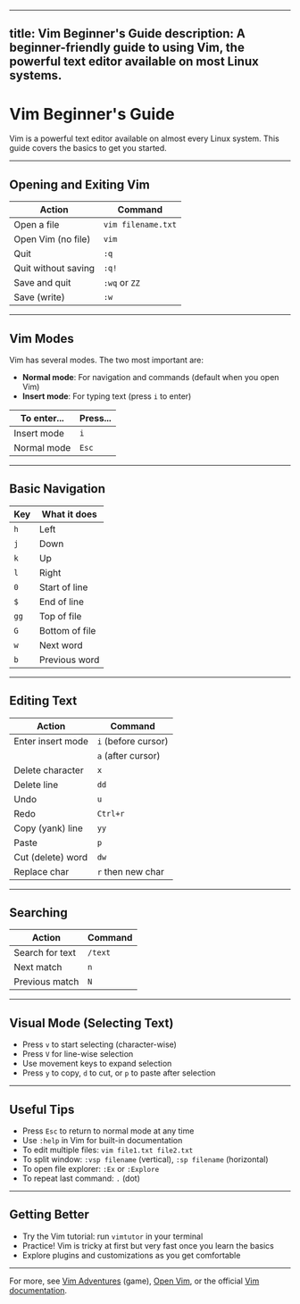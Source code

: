 
---
title: Vim Beginner's Guide
description: A beginner-friendly guide to using Vim, the powerful text editor available on most Linux systems.
---

# Vim Beginner's Guide

Vim is a powerful text editor available on almost every Linux system. This guide covers the basics to get you started.

---

## Opening and Exiting Vim

| Action                | Command                |
|-----------------------|------------------------|
| Open a file           | `vim filename.txt`     |
| Open Vim (no file)    | `vim`                  |
| Quit                  | `:q`                   |
| Quit without saving   | `:q!`                  |
| Save and quit         | `:wq` or `ZZ`          |
| Save (write)          | `:w`                   |

---

## Vim Modes

Vim has several modes. The two most important are:

- **Normal mode**: For navigation and commands (default when you open Vim)
- **Insert mode**: For typing text (press `i` to enter)

| To enter...   | Press... |
|---------------|----------|
| Insert mode   | `i`      |
| Normal mode   | `Esc`    |

---

## Basic Navigation

| Key      | What it does         |
|----------|---------------------|
| `h`      | Left                 |
| `j`      | Down                 |
| `k`      | Up                   |
| `l`      | Right                |
| `0`      | Start of line        |
| `$`      | End of line          |
| `gg`     | Top of file          |
| `G`      | Bottom of file       |
| `w`      | Next word            |
| `b`      | Previous word        |

---

## Editing Text

| Action                | Command                |
|-----------------------|------------------------|
| Enter insert mode     | `i` (before cursor)    |
|                       | `a` (after cursor)     |
| Delete character      | `x`                    |
| Delete line           | `dd`                   |
| Undo                  | `u`                    |
| Redo                  | `Ctrl+r`               |
| Copy (yank) line      | `yy`                   |
| Paste                 | `p`                    |
| Cut (delete) word     | `dw`                   |
| Replace char          | `r` then new char      |

---

## Searching

| Action                | Command                |
|-----------------------|------------------------|
| Search for text       | `/text`                |
| Next match            | `n`                    |
| Previous match        | `N`                    |

---

## Visual Mode (Selecting Text)

- Press `v` to start selecting (character-wise)
- Press `V` for line-wise selection
- Use movement keys to expand selection
- Press `y` to copy, `d` to cut, or `p` to paste after selection

---

## Useful Tips

- Press `Esc` to return to normal mode at any time
- Use `:help` in Vim for built-in documentation
- To edit multiple files: `vim file1.txt file2.txt`
- To split window: `:vsp filename` (vertical), `:sp filename` (horizontal)
- To open file explorer: `:Ex` or `:Explore`
- To repeat last command: `.` (dot)

---

## Getting Better

- Try the Vim tutorial: run `vimtutor` in your terminal
- Practice! Vim is tricky at first but very fast once you learn the basics
- Explore plugins and customizations as you get comfortable

---

For more, see [Vim Adventures](https://vim-adventures.com/) (game), [Open Vim](https://openvim.com/), or the official [Vim documentation](https://www.vim.org/docs.php).
